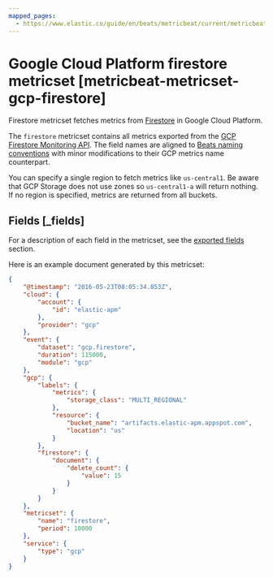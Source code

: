 ```yaml
---
mapped_pages:
  - https://www.elastic.co/guide/en/beats/metricbeat/current/metricbeat-metricset-gcp-firestore.html
---
```


# Google Cloud Platform firestore metricset [metricbeat-metricset-gcp-firestore]

Firestore metricset fetches metrics from [Firestore](https://cloud.google.com/firestore/) in Google Cloud Platform.

The `firestore` metricset contains all metrics exported from the [GCP Firestore Monitoring API](https://cloud.google.com/monitoring/api/metrics_gcp#gcp-firestore). The field names are aligned to [Beats naming conventions](/extend/event-conventions.md) with minor modifications to their GCP metrics name counterpart.

You can specify a single region to fetch metrics like `us-central1`. Be aware that GCP Storage does not use zones so `us-central1-a` will return nothing. If no region is specified, metrics are returned from all buckets.

## Fields [_fields]

For a description of each field in the metricset, see the [exported fields](/reference/metricbeat/exported-fields-gcp.md) section.

Here is an example document generated by this metricset:

```json
{
    "@timestamp": "2016-05-23T08:05:34.853Z",
    "cloud": {
        "account": {
            "id": "elastic-apm"
        },
        "provider": "gcp"
    },
    "event": {
        "dataset": "gcp.firestore",
        "duration": 115000,
        "module": "gcp"
    },
    "gcp": {
        "labels": {
            "metrics": {
                "storage_class": "MULTI_REGIONAL"
            },
            "resource": {
                "bucket_name": "artifacts.elastic-apm.appspot.com",
                "location": "us"
            }
        },
        "firestore": {
            "document": {
                "delete_count": {
                    "value": 15
                }
            }
        }
    },
    "metricset": {
        "name": "firestore",
        "period": 10000
    },
    "service": {
        "type": "gcp"
    }
}
```
